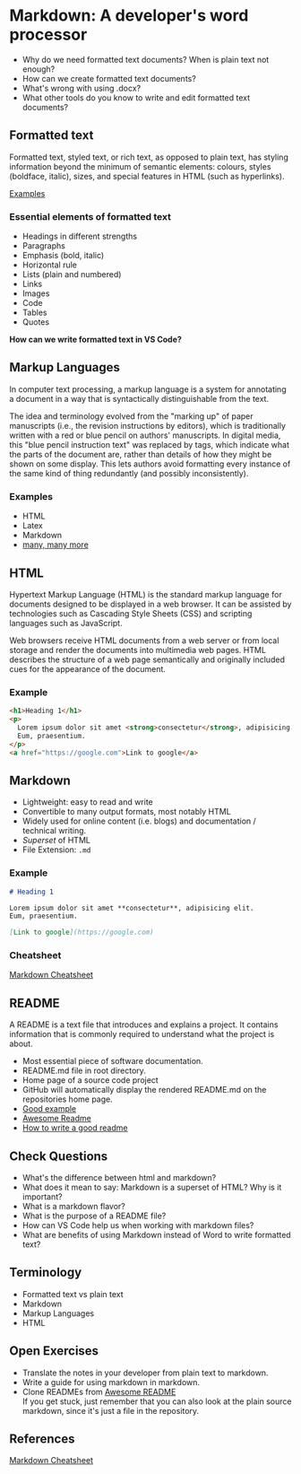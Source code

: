 # Markdown: A developer's word processor

- Why do we need formatted text documents? When is plain text not enough?
- How can we create formatted text documents?
- What's wrong with using .docx?
- What other tools do you know to write and edit formatted text documents?

## Formatted text

Formatted text, styled text, or rich text, as opposed to plain text, has styling
information beyond the minimum of semantic elements: colours, styles (boldface,
italic), sizes, and special features in HTML (such as hyperlinks).

[Examples](https://www.latextypesetting.com/showcase)

### Essential elements of formatted text

- Headings in different strengths
- Paragraphs
- Emphasis (bold, italic)
- Horizontal rule
- Lists (plain and numbered)
- Links
- Images
- Code
- Tables
- Quotes

**How can we write formatted text in VS Code?**

## Markup Languages

In computer text processing, a markup language is a system for annotating a
document in a way that is syntactically distinguishable from the text.

The idea and terminology evolved from the "marking up" of paper manuscripts
(i.e., the revision instructions by editors), which is traditionally written
with a red or blue pencil on authors' manuscripts. In digital media, this "blue
pencil instruction text" was replaced by tags, which indicate what the parts of
the document are, rather than details of how they might be shown on some
display. This lets authors avoid formatting every instance of the same kind of
thing redundantly (and possibly inconsistently).

### Examples

- HTML
- Latex
- Markdown
- [many, many more](https://en.wikipedia.org/wiki/List_of_markup_languages)

## HTML

Hypertext Markup Language (HTML) is the standard markup language for documents
designed to be displayed in a web browser. It can be assisted by technologies
such as Cascading Style Sheets (CSS) and scripting languages such as JavaScript.

Web browsers receive HTML documents from a web server or from local storage and
render the documents into multimedia web pages. HTML describes the structure of
a web page semantically and originally included cues for the appearance of the
document.

### Example

```html
<h1>Heading 1</h1>
<p>
  Lorem ipsum dolor sit amet <strong>consectetur</strong>, adipisicing elit.
  Eum, praesentium.
</p>
<a href="https://google.com">Link to google</a>
```

## Markdown

- Lightweight: easy to read and write
- Convertible to many output formats, most notably HTML
- Widely used for online content (i.e. blogs) and documentation / technical writing.
- _Superset_ of HTML
- File Extension: `.md`

### Example

```md
# Heading 1

Lorem ipsum dolor sit amet **consectetur**, adipisicing elit.
Eum, praesentium.

[Link to google](https://google.com)
```

### Cheatsheet

[Markdown
Cheatsheet](https://github.com/adam-p/markdown-here/wiki/Markdown-Cheatsheet)

## README

A README is a text file that introduces and explains a project. It contains
information that is commonly required to understand what the project is about.

- Most essential piece of software documentation.
- README.md file in root directory.
- Home page of a source code project
- GitHub will automatically display the rendered README.md on the repositories
  home page.
- [Good example](https://github.com/sindresorhus/pageres)
- [Awesome Readme](https://github.com/matiassingers/awesome-readme)
- [How to write a good readme](https://www.makeareadme.com/)

## Check Questions

- What's the difference between html and markdown?
- What does it mean to say: Markdown is a superset of HTML? Why is it important?
- What is a markdown flavor?
- What is the purpose of a README file?
- How can VS Code help us when working with markdown files?
- What are benefits of using Markdown instead of Word to write formatted text?

## Terminology

- Formatted text vs plain text
- Markdown
- Markup Languages
- HTML

## Open Exercises

- Translate the notes in your developer from plain text to markdown.
- Write a guide for using markdown in markdown.
- Clone READMEs from [Awesome
  README](https://github.com/matiassingers/awesome-readme)  
  If you get stuck, just remember that you can also look at the plain source
  markdown, since it's just a file in the repository.

## References

[Markdown
Cheatsheet](https://github.com/adam-p/markdown-here/wiki/Markdown-Cheatsheet)
